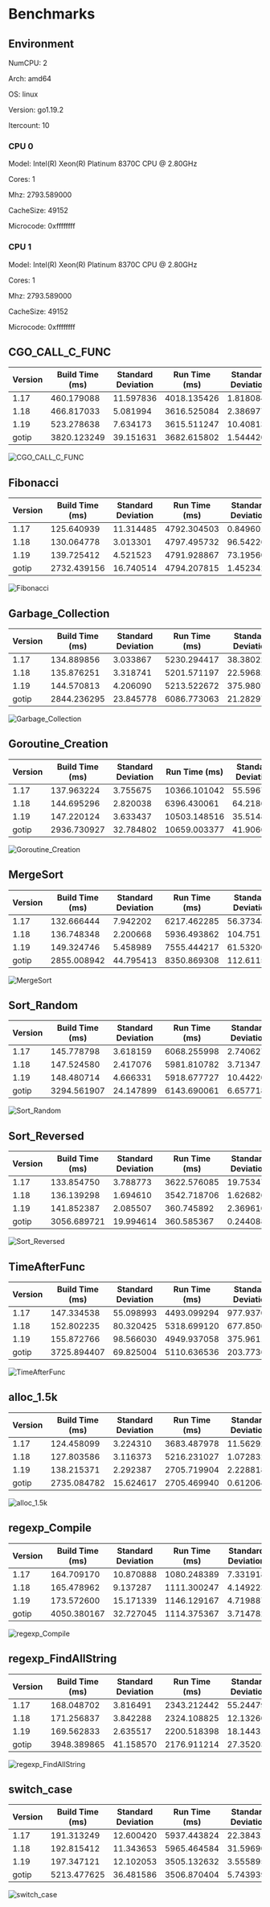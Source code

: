 # Benchmarks

## Environment

NumCPU: 2

Arch: amd64

OS: linux

Version: go1.19.2

Itercount: 10

### CPU 0

Model: Intel(R) Xeon(R) Platinum 8370C CPU @ 2.80GHz

Cores: 1

Mhz: 2793.589000

CacheSize: 49152

Microcode: 0xffffffff

### CPU 1

Model: Intel(R) Xeon(R) Platinum 8370C CPU @ 2.80GHz

Cores: 1

Mhz: 2793.589000

CacheSize: 49152

Microcode: 0xffffffff

## CGO_CALL_C_FUNC

| Version | Build Time (ms) | Standard Deviation | Run Time (ms) | Standard Deviation |
| ------ | ------ | ------ | ------ | ------ |
| 1.17 | 460.179088 | 11.597836 | 4018.135426 | 1.818084 |
| 1.18 | 466.817033 | 5.081994 | 3616.525084 | 2.386977 |
| 1.19 | 523.278638 | 7.634173 | 3615.511247 | 10.408139 |
| gotip | 3820.123249 | 39.151631 | 3682.615802 | 1.544420 |

![CGO_CALL_C_FUNC](./CGO_CALL_C_FUNC__1eb049ef6b.png)

## Fibonacci

| Version | Build Time (ms) | Standard Deviation | Run Time (ms) | Standard Deviation |
| ------ | ------ | ------ | ------ | ------ |
| 1.17 | 125.640939 | 11.314485 | 4792.304503 | 0.849601 |
| 1.18 | 130.064778 | 3.013301 | 4797.495732 | 96.542269 |
| 1.19 | 139.725412 | 4.521523 | 4791.928867 | 73.195602 |
| gotip | 2732.439156 | 16.740514 | 4794.207815 | 1.452342 |

![Fibonacci](./Fibonacci__016be0f0bc.png)

## Garbage_Collection

| Version | Build Time (ms) | Standard Deviation | Run Time (ms) | Standard Deviation |
| ------ | ------ | ------ | ------ | ------ |
| 1.17 | 134.889856 | 3.033867 | 5230.294417 | 38.380228 |
| 1.18 | 135.876251 | 3.318741 | 5201.571197 | 22.596829 |
| 1.19 | 144.570813 | 4.206090 | 5213.522672 | 375.980738 |
| gotip | 2844.236295 | 23.845778 | 6086.773063 | 21.282972 |

![Garbage_Collection](./Garbage_Collection__f27466590e.png)

## Goroutine_Creation

| Version | Build Time (ms) | Standard Deviation | Run Time (ms) | Standard Deviation |
| ------ | ------ | ------ | ------ | ------ |
| 1.17 | 137.963224 | 3.755675 | 10366.101042 | 55.596705 |
| 1.18 | 144.695296 | 2.820038 | 6396.430061 | 64.218693 |
| 1.19 | 147.220124 | 3.633437 | 10503.148516 | 35.514885 |
| gotip | 2936.730927 | 32.784802 | 10659.003377 | 41.906635 |

![Goroutine_Creation](./Goroutine_Creation__c0773f341a.png)

## MergeSort

| Version | Build Time (ms) | Standard Deviation | Run Time (ms) | Standard Deviation |
| ------ | ------ | ------ | ------ | ------ |
| 1.17 | 132.666444 | 7.942202 | 6217.462285 | 56.373487 |
| 1.18 | 136.748348 | 2.200668 | 5936.493862 | 104.751196 |
| 1.19 | 149.324746 | 5.458989 | 7555.444217 | 61.532004 |
| gotip | 2855.008942 | 44.795413 | 8350.869308 | 112.611591 |

![MergeSort](./MergeSort__619024e898.png)

## Sort_Random

| Version | Build Time (ms) | Standard Deviation | Run Time (ms) | Standard Deviation |
| ------ | ------ | ------ | ------ | ------ |
| 1.17 | 145.778798 | 3.618159 | 6068.255998 | 2.740627 |
| 1.18 | 147.524580 | 2.417076 | 5981.810782 | 3.713471 |
| 1.19 | 148.480714 | 4.666331 | 5918.677727 | 10.442209 |
| gotip | 3294.561907 | 24.147899 | 6143.690061 | 6.657718 |

![Sort_Random](./Sort_Random__7a0a58c9e3.png)

## Sort_Reversed

| Version | Build Time (ms) | Standard Deviation | Run Time (ms) | Standard Deviation |
| ------ | ------ | ------ | ------ | ------ |
| 1.17 | 133.854750 | 3.788773 | 3622.576085 | 19.753474 |
| 1.18 | 136.139298 | 1.694610 | 3542.718706 | 1.626826 |
| 1.19 | 141.852387 | 2.085507 | 360.745892 | 2.369616 |
| gotip | 3056.689721 | 19.994614 | 360.585367 | 0.244088 |

![Sort_Reversed](./Sort_Reversed__4f239a2e28.png)

## TimeAfterFunc

| Version | Build Time (ms) | Standard Deviation | Run Time (ms) | Standard Deviation |
| ------ | ------ | ------ | ------ | ------ |
| 1.17 | 147.334538 | 55.098993 | 4493.099294 | 977.937041 |
| 1.18 | 152.802235 | 80.320425 | 5318.699120 | 677.850606 |
| 1.19 | 155.872766 | 98.566030 | 4949.937058 | 375.961183 |
| gotip | 3725.894407 | 69.825004 | 5110.636536 | 203.773689 |

![TimeAfterFunc](./TimeAfterFunc__b4a2fe2bf5.png)

## alloc_1.5k

| Version | Build Time (ms) | Standard Deviation | Run Time (ms) | Standard Deviation |
| ------ | ------ | ------ | ------ | ------ |
| 1.17 | 124.458099 | 3.224310 | 3683.487978 | 11.562929 |
| 1.18 | 127.803586 | 3.116373 | 5216.231027 | 1.072832 |
| 1.19 | 138.215371 | 2.292387 | 2705.719904 | 2.228818 |
| gotip | 2735.084782 | 15.624617 | 2705.469940 | 0.612064 |

![alloc_1.5k](./alloc_1.5k__78691b2f49.png)

## regexp_Compile

| Version | Build Time (ms) | Standard Deviation | Run Time (ms) | Standard Deviation |
| ------ | ------ | ------ | ------ | ------ |
| 1.17 | 164.709170 | 10.870888 | 1080.248389 | 7.331918 |
| 1.18 | 165.478962 | 9.137287 | 1111.300247 | 4.149223 |
| 1.19 | 173.572600 | 15.171339 | 1146.129167 | 4.719887 |
| gotip | 4050.380167 | 32.727045 | 1114.375367 | 3.714782 |

![regexp_Compile](./regexp_Compile__b52c0e0ed5.png)

## regexp_FindAllString

| Version | Build Time (ms) | Standard Deviation | Run Time (ms) | Standard Deviation |
| ------ | ------ | ------ | ------ | ------ |
| 1.17 | 168.048702 | 3.816491 | 2343.212442 | 55.244795 |
| 1.18 | 171.256837 | 3.842288 | 2324.108825 | 12.132606 |
| 1.19 | 169.562833 | 2.635517 | 2200.518398 | 18.144314 |
| gotip | 3948.389865 | 41.158570 | 2176.911214 | 27.352037 |

![regexp_FindAllString](./regexp_FindAllString__efbe67306d.png)

## switch_case

| Version | Build Time (ms) | Standard Deviation | Run Time (ms) | Standard Deviation |
| ------ | ------ | ------ | ------ | ------ |
| 1.17 | 191.313249 | 12.600420 | 5937.443824 | 22.384315 |
| 1.18 | 192.815412 | 11.343653 | 5965.464584 | 31.596905 |
| 1.19 | 197.347121 | 12.102053 | 3505.132632 | 3.555895 |
| gotip | 5213.477625 | 36.481586 | 3506.870404 | 5.743939 |

![switch_case](./switch_case__725e73000e.png)

